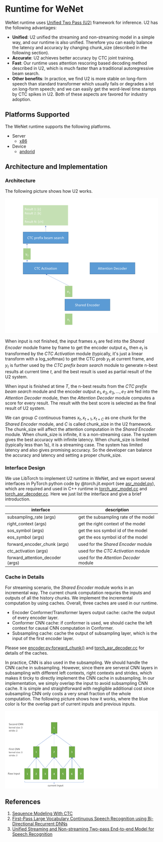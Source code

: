 # Runtime for WeNet

WeNet runtime uses [Unified Two Pass (U2)](https://arxiv.org/pdf/2012.05481.pdf) framework for inference. U2 has the following advantages:
* **Unified**: U2 unified the streaming and non-streaming model in a simple way, and our runtime is also unified. Therefore you can easily balance the latency and accuracy by changing chunk_size (described in the following section).
* **Accurate**: U2 achieves better accuracy by CTC joint training.
* **Fast**: Our runtime uses attention rescoring based decoding method described in U2, which is much faster than a traditional autoregressive beam search.
* **Other benefits**: In practice, we find U2 is more stable on long-form speech than standard transformer which usually fails or degrades a lot on long-form speech; and we can easily get the word-level time stamps by CTC spikes in U2. Both of these aspects are favored for industry adoption.

## Platforms Supported

The WeNet runtime supports the following platforms.

* Server
  * [x86](https://github.com/mobvoi/wenet/tree/main/runtime/server/x86)
* Device
  * [andorid](https://github.com/mobvoi/wenet/tree/main/runtime/device/andorid)

## Architecture and Implementation

### Architecture

The following picture shows how U2 works.

![U2](images/u2.gif)

When input is not finished, the input frames $x_t$ are fed into the *Shared Encoder* module frame by frame to get the encoder output $e_t$, then $e_t$ is transformed by the *CTC Activation* module (typically, it's just a linear transform with a log_softmax) to get the CTC prob $y_t$ at current frame, and $y_t$ is further used by the *CTC prefix beam search* module to generate n-best results at current time $t$, and the best result is used as partial result of the U2 system.

When input is finished at time $T$, the n-best results from the *CTC prefix beam search* module and the encoder output $e_1, e_2, e_3, ..., e_T$ are fed into the *Attention Decoder* module, then the *Attention Decoder* module computes a score for every result. The result with the best score is selected as the final result of U2 system.

We can group $C$ continuous frames $x_t, x_{t+1}, x_{t+C}$ as one chunk for the *Shared Encoder* module, and $C$ is called chunk_size in the U2 framework. The chunk_size will affect the attention computation in the *Shared Encoder* module. When chunk_size is infinite, it is a non-streaming case. The system gives the best accuracy with infinite latency. When chunk_size is limited (typically less than 1s), it is a streaming case. The system has limited latency and also gives promising accuracy. So the developer can balance the accuracy and latency and setting a proper chunk_size.

### Interface Design

We use LibTorch to implement U2 runtime in WeNet, and we export several interfaces in PyTorch python code by @torch.jit.export (see [asr_model.py](https://github.com/mobvoi/wenet/tree/main/wenet/transformer/asr_model.py)), which are required and used in C++ runtime in [torch_asr_model.cc](https://github.com/mobvoi/wenet/tree/main/runtime/server/x86/decoder/torch_asr_model.cc) and [torch_asr_decoder.cc](https://github.com/mobvoi/wenet/tree/main/runtime/server/x86/decoder/torch_asr_decoder.cc). Here we just list the interface and give a brief introduction.

| interface                        | description                             |
|----------------------------------|-----------------------------------------|
| subsampling_rate (args)          | get the subsampling rate of the model   |
| right_context (args)             | get the right context of the model      |
| sos_symbol (args)                | get the sos symbol id of the model      |
| eos_symbol (args)                | get the eos symbol id of the model      |
| forward_encoder_chunk (args)     | used for the *Shared Encoder* module    |
| ctc_activation (args)            | used for the *CTC Activation* module    |
| forward_attention_decoder (args) | used for the *Attention Decoder* module |

### Cache in Details

For streaming scenario, the *Shared Encoder* module works in an incremental way. The current chunk computation requries the inputs and outputs of all the history chunks. We implement the incremental computation by using caches. Overall, three caches are used in our runtime.

* Encoder Conformer/Transformer layers output cache: cache the output of every encoder layer.
* Conformer CNN cache: if conformer is used, we should cache the left context for causal CNN computation in Conformer.
* Subsampling cache: cache the output of subsampling layer, which is the input of the first encoder layer.

Please see [encoder.py:forward_chunk()](https://github.com/mobvoi/wenet/tree/main/wenet/transformer/encoder.py) and [torch_asr_decoder.cc](https://github.com/mobvoi/wenet/tree/main/runtime/server/x86/decoder/torch_asr_decoder.cc) for details of the caches.

In practice, CNN is also used in the subsampling. We should handle the CNN cache in subsampling. However, since there are serveral CNN layers in subsampling with different left contexts, right contexts and strides, which makes it tircky to directly implement the CNN cache in subsampling. In our implementation, we simply overlap the input to avoid subsampling CNN cache. It is simple and straightforward with negligible additional cost since subsampling CNN only costs a very small fraction of the whole computation. The following picture shows how it works, where the blue color is for the overlap part of current inputs and previous inputs.

![Overlap input for Subsampling CNN](images/subsampling_overalp.gif)

## References
1. [Sequence Modeling With CTC](https://distill.pub/2017/ctc/)
2. [First-Pass Large Vocabulary Continuous Speech Recognition using Bi-Directional Recurrent DNNs](https://arxiv.org/pdf/1408.2873.pdf)
3. [Unified Streaming and Non-streaming Two-pass End-to-end Model for Speech Recognition](https://arxiv.org/pdf/2012.05481.pdf)
